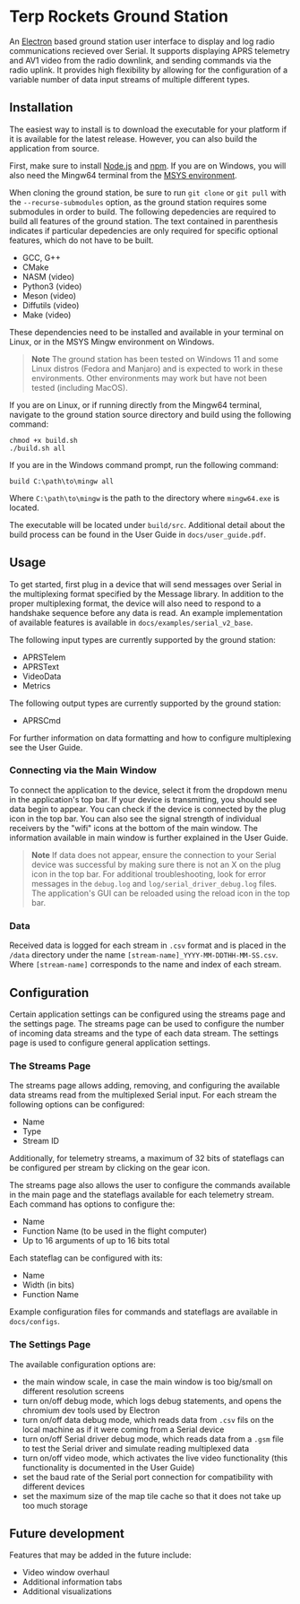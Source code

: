 # Terp Rockets Ground Station
An [Electron](https://www.electronjs.org/) based ground station user interface to display and log radio communications recieved over Serial. It supports displaying APRS telemetry and AV1 video from the radio downlink, and sending commands via the radio uplink. It provides high flexibility by allowing for the configuration of a variable number of data input streams of multiple different types.

## Installation
The easiest way to install is to download the executable for your platform if it is available for the latest release. However, you can also build the application from source.

First, make sure to install [Node.js](https://nodejs.org/en/) and [npm](https://www.npmjs.com/). If you are on Windows, you will also need the Mingw64 terminal from the [MSYS environment](https://www.msys2.org/).

When cloning the ground station, be sure to run ```git clone``` or ```git pull``` with the ```--recurse-submodules``` option, as the ground station requires some submodules in order to build. The following depedencies are required to build all features of the ground station. The text contained in parenthesis indicates if particular depedencies are only required for specific optional features, which do not have to be built.
- GCC, G++
- CMake
- NASM (video)
- Python3 (video)
- Meson (video)
- Diffutils (video)
- Make (video)

These dependencies need to be installed and available in your terminal on Linux, or in the MSYS Mingw environment on Windows.

>**Note**
>The ground station has been tested on Windows 11 and some Linux distros (Fedora and Manjaro) and is expected to work in these environments. Other environments may work but have not been tested (including MacOS).

If you are on Linux, or if running directly from the Mingw64 terminal, navigate to the ground station source directory and build using the following command:

```
chmod +x build.sh
./build.sh all
```
If you are in the Windows command prompt, run the following command:
```
build C:\path\to\mingw all
```
Where ```C:\path\to\mingw``` is the path to the directory where ```mingw64.exe``` is located.

The executable will be located under ```build/src```. Additional detail about the build process can be found in the User Guide in ```docs/user_guide.pdf```.

## Usage
To get started, first plug in a device that will send messages over Serial in the multiplexing format specified by the Message library. In addition to the proper multiplexing format, the device will also need to respond to a handshake sequence before any data is read. An example implementation of available features is available in ```docs/examples/serial_v2_base```.

The following input types are currently supported by the ground station:
- APRSTelem
- APRSText
- VideoData
- Metrics

The following output types are currently supported by the ground station:
- APRSCmd

For further information on data formatting and how to configure multiplexing see the User Guide.

### Connecting via the Main Window

To connect the application to the device, select it from the dropdown menu in the application's top bar. If your device is transmitting, you should see data begin to appear. You can check if the device is connected by the plug icon in the top bar. You can also see the signal strength of individual receivers by the "wifi" icons at the bottom of the main window. The information available in main window is further explained in the User Guide.

>**Note**
>If data does not appear, ensure the connection to your Serial device was successful by making sure there is not an X on the plug icon in the top bar. For additional troubleshooting, look for error messages in the ```debug.log``` and ```log/serial_driver_debug.log``` files.
>The application's GUI can be reloaded using the reload icon in the top bar.

### Data
Received data is logged for each stream in ```.csv``` format and is placed in the ```/data``` directory under the name ```[stream-name]_YYYY-MM-DDTHH-MM-SS.csv```. Where ```[stream-name]``` corresponds to the name and index of each stream.

## Configuration
Certain application settings can be configured using the streams page and the settings page. The streams page can be used to configure the number of incoming data streams and the type of each data stream. The settings page is used to configure general application settings.

### The Streams Page

The streams page allows adding, removing, and configuring the available data streams read from the multiplexed Serial input. For each stream the following options can be configured:
- Name
- Type
- Stream ID

Additionally, for telemetry streams, a maximum of 32 bits of stateflags can be configured per stream by clicking on the gear icon.

The streams page also allows the user to configure the commands available in the main page and the stateflags available for each telemetry stream. Each command has options to configure the:
- Name
- Function Name (to be used in the flight computer)
- Up to 16 arguments of up to 16 bits total

Each stateflag can be configured with its:
- Name
- Width (in bits)
- Function Name

Example configuration files for commands and stateflags are available in ```docs/configs```.

### The Settings Page

The available configuration options are:
- the main window scale, in case the main window is too big/small on different resolution screens
- turn on/off debug mode, which logs debug statements, and opens the chromium dev tools used by Electron
- turn on/off data debug mode, which reads data from ```.csv``` fils on the local machine as if it were coming from a Serial device
- turn on/off Serial driver debug mode, which reads data from a ```.gsm``` file to test the Serial driver and simulate reading multiplexed data
- turn on/off video mode, which activates the live video functionality (this functionality is documented in the User Guide)
- set the baud rate of the Serial port connection for compatibility with different devices
- set the maximum size of the map tile cache so that it does not take up too much storage

## Future development

Features that may be added in the future include:
- Video window overhaul
- Additional information tabs
- Additional visualizations
